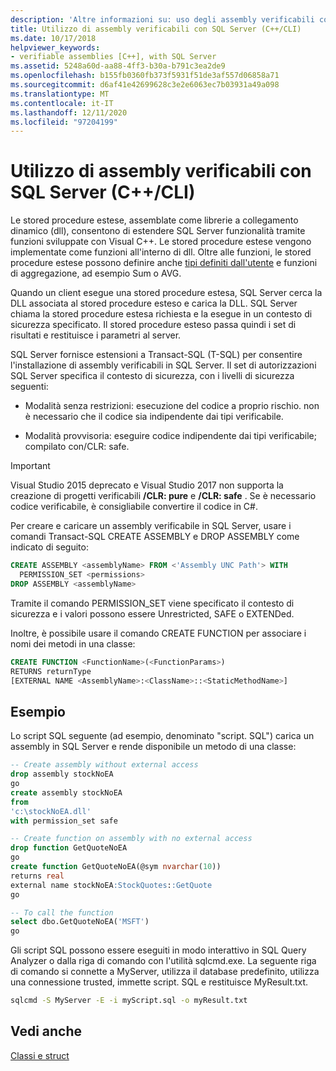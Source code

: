 ```yaml
---
description: 'Altre informazioni su: uso degli assembly verificabili con SQL Server (C++/CLI)'
title: Utilizzo di assembly verificabili con SQL Server (C++/CLI)
ms.date: 10/17/2018
helpviewer_keywords:
- verifiable assemblies [C++], with SQL Server
ms.assetid: 5248a60d-aa88-4ff3-b30a-b791c3ea2de9
ms.openlocfilehash: b155fb0360fb373f5931f51de3af557d06858a71
ms.sourcegitcommit: d6af41e42699628c3e2e6063ec7b03931a49a098
ms.translationtype: MT
ms.contentlocale: it-IT
ms.lasthandoff: 12/11/2020
ms.locfileid: "97204199"
---
```

# <a name="using-verifiable-assemblies-with-sql-server-ccli"></a>Utilizzo di assembly verificabili con SQL Server (C++/CLI)

Le stored procedure estese, assemblate come librerie a collegamento dinamico (dll), consentono di estendere SQL Server funzionalità tramite funzioni sviluppate con Visual C++. Le stored procedure estese vengono implementate come funzioni all'interno di dll. Oltre alle funzioni, le stored procedure estese possono definire anche [tipi definiti dall'utente](../cpp/classes-and-structs-cpp.md) e funzioni di aggregazione, ad esempio Sum o AVG.

Quando un client esegue una stored procedure estesa, SQL Server cerca la DLL associata al stored procedure esteso e carica la DLL. SQL Server chiama la stored procedure estesa richiesta e la esegue in un contesto di sicurezza specificato. Il stored procedure esteso passa quindi i set di risultati e restituisce i parametri al server.

SQL Server fornisce estensioni a Transact-SQL (T-SQL) per consentire l'installazione di assembly verificabili in SQL Server. Il set di autorizzazioni SQL Server specifica il contesto di sicurezza, con i livelli di sicurezza seguenti:

- Modalità senza restrizioni: esecuzione del codice a proprio rischio. non è necessario che il codice sia indipendente dai tipi verificabile.

- Modalità provvisoria: eseguire codice indipendente dai tipi verificabile; compilato con/CLR: safe.

> [!IMPORTANT]
> Visual Studio 2015 deprecato e Visual Studio 2017 non supporta la creazione di progetti verificabili **/CLR: pure** e **/CLR: safe** . Se è necessario codice verificabile, è consigliabile convertire il codice in C#.

Per creare e caricare un assembly verificabile in SQL Server, usare i comandi Transact-SQL CREATE ASSEMBLY e DROP ASSEMBLY come indicato di seguito:

```sql
CREATE ASSEMBLY <assemblyName> FROM <'Assembly UNC Path'> WITH
  PERMISSION_SET <permissions>
DROP ASSEMBLY <assemblyName>
```

Tramite il comando PERMISSION_SET viene specificato il contesto di sicurezza e i valori possono essere Unrestricted, SAFE o EXTENDed.

Inoltre, è possibile usare il comando CREATE FUNCTION per associare i nomi dei metodi in una classe:

```sql
CREATE FUNCTION <FunctionName>(<FunctionParams>)
RETURNS returnType
[EXTERNAL NAME <AssemblyName>:<ClassName>::<StaticMethodName>]
```

## <a name="example"></a>Esempio

Lo script SQL seguente (ad esempio, denominato "script. SQL") carica un assembly in SQL Server e rende disponibile un metodo di una classe:

```sql
-- Create assembly without external access
drop assembly stockNoEA
go
create assembly stockNoEA
from
'c:\stockNoEA.dll'
with permission_set safe

-- Create function on assembly with no external access
drop function GetQuoteNoEA
go
create function GetQuoteNoEA(@sym nvarchar(10))
returns real
external name stockNoEA:StockQuotes::GetQuote
go

-- To call the function
select dbo.GetQuoteNoEA('MSFT')
go
```

Gli script SQL possono essere eseguiti in modo interattivo in SQL Query Analyzer o dalla riga di comando con l'utilità sqlcmd.exe. La seguente riga di comando si connette a MyServer, utilizza il database predefinito, utilizza una connessione trusted, immette script. SQL e restituisce MyResult.txt.

```cmd
sqlcmd -S MyServer -E -i myScript.sql -o myResult.txt
```

## <a name="see-also"></a>Vedi anche

[Classi e struct](../cpp/classes-and-structs-cpp.md)
